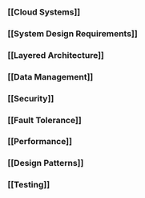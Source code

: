 ### [[Cloud Systems]]
### [[System Design Requirements]]
### [[Layered Architecture]]
### [[Data Management]]
### [[Security]]
### [[Fault Tolerance]]
### [[Performance]]
### [[Design Patterns]]
### [[Testing]]
